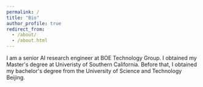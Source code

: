 ```yaml
---
permalink: /
title: "Bio"
author_profile: true
redirect_from: 
  - /about/
  - /about.html
---
```


I am a senior AI research engineer at BOE Technology Group. I obtained my Master's degree at Univeristy of Southern California. Before that, I obtained my bachelor's degree from the University of Science and Technology Beijing.
